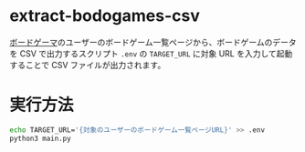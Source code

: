 # extract-bodogames-csv

[ボードゲーマ](https://bodoge.hoobby.net/)のユーザーのボードゲーム一覧ページから、ボードゲームのデータを CSV で出力するスクリプト
`.env` の `TARGET_URL` に対象 URL を入力して起動することで CSV ファイルが出力されます。

# 実行方法

```bash
echo TARGET_URL='{対象のユーザーのボードゲーム一覧ページURL}' >> .env
python3 main.py
```
